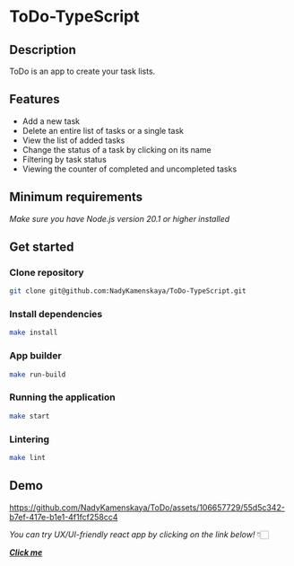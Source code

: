 # ToDo-TypeScript

<!-- [![GitHub Actions](https://github.com/NadyKamenskaya/ToDo/actions/workflows/github-actions.yml/badge.svg)](https://github.com/NadyKamenskaya/ToDo/actions/workflows/github-actions.yml) -->

## Description

ToDo is an app to create your task lists.

## Features

* Add a new task 
* Delete an entire list of tasks or a single task
* View the list of added tasks
* Change the status of a task by clicking on its name
* Filtering by task status
* Viewing the counter of completed and uncompleted tasks

## Minimum requirements

_Make sure you have Node.js version 20.1 or higher installed_

## Get started

### Clone repository

```bash
git clone git@github.com:NadyKamenskaya/ToDo-TypeScript.git
```

### Install dependencies

```bash
make install
```

### App builder

```bash
make run-build
```

### Running the application

```bash
make start
```

### Lintering

```bash
make lint
```

## Demo

https://github.com/NadyKamenskaya/ToDo/assets/106657729/55d5c342-b7ef-417e-b1e1-4f1fcf258cc4

_You can try UX/UI-friendly react app by clicking on the link below!_ 👇🏻

[_**Click me**_]()
